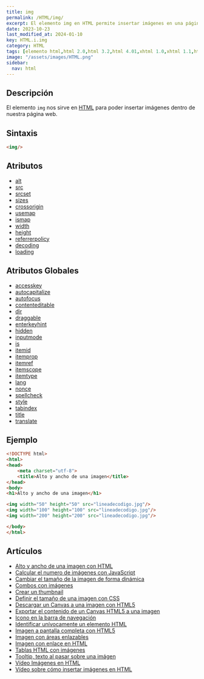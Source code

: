 ```yaml
---
title: img
permalink: /HTML/img/
excerpt: El elemento img en HTML permite insertar imágenes en una página web. Se puede especificar el tamaño, atributos y más.
date: 2023-10-23
last_modified_at: 2024-01-10
key: HTML.i.img
category: HTML
tags: [elemento html,html 2.0,html 3.2,html 4.01,xhtml 1.0,xhtml 1.1,html 5,html 5.1,html 5.2]
image: "/assets/images/HTML.png"
sidebar:
  nav: html
---
```


## Descripción


El elemento `img` nos sirve en [HTML](https://www.manualweb.net/html/) para poder insertar imágenes dentro de nuestra página web.


## Sintaxis


```html
<img/>
```


## Atributos

- [alt](https://www.w3api.com/HTML/img/alt/)
- [src](https://www.w3api.com/HTML/img/src/)
- [srcset](https://www.w3api.com/HTML/img/srcset/)
- [sizes](https://www.w3api.com/HTML/img/sizes/)
- [crossorigin](https://www.w3api.com/HTML/img/crossorigin/)
- [usemap](https://www.w3api.com/HTML/img/usemap/)
- [ismap](https://www.w3api.com/HTML/img/ismap/)
- [width](https://www.w3api.com/HTML/img/width/)
- [height](https://www.w3api.com/HTML/img/height/)
- [referrerpolicy](https://www.w3api.com/HTML/img/referrerpolicy/)
- [decoding](https://www.w3api.com/HTML/img/decoding/)
- [loading](https://www.w3api.com/HTML/img/loading/)

## Atributos Globales

- [accesskey](https://www.w3api.com/HTML/accesskey/)
- [autocapitalize](https://www.w3api.com/HTML/autocapitalize/)
- [autofocus](https://www.w3api.com/HTML/autofocus/)
- [contenteditable](https://www.w3api.com/HTML/contenteditable/)
- [dir](https://www.w3api.com/HTML/dir/)
- [draggable](https://www.w3api.com/HTML/draggable/)
- [enterkeyhint](https://www.w3api.com/HTML/enterkeyhint/)
- [hidden](https://www.w3api.com/HTML/hidden/)
- [inputmode](https://www.w3api.com/HTML/inputmode/)
- [is](https://www.w3api.com/HTML/is/)
- [itemid](https://www.w3api.com/HTML/itemid/)
- [itemprop](https://www.w3api.com/HTML/itemprop/)
- [itemref](https://www.w3api.com/HTML/itemref/)
- [itemscope](https://www.w3api.com/HTML/itemscope/)
- [itemtype](https://www.w3api.com/HTML/itemtype/)
- [lang](https://www.w3api.com/HTML/lang/)
- [nonce](https://www.w3api.com/HTML/nonce/)
- [spellcheck](https://www.w3api.com/HTML/spellcheck/)
- [style](https://www.w3api.com/HTML/style/)
- [tabindex](https://www.w3api.com/HTML/tabindex/)
- [title](https://www.w3api.com/HTML/title/)
- [translate](https://www.w3api.com/HTML/translate/)

## Ejemplo


```html
<!DOCTYPE html>
<html>
<head>
	<meta charset="utf-8">
	<title>Alto y ancho de una imagen</title>
</head>
<body>
<h1>Alto y ancho de una imagen</h1>

<img width="50" height="50" src="lineadecodigo.jpg"/>
<img width="100" height="100" src="lineadecodigo.jpg"/>
<img width="200" height="200" src="lineadecodigo.jpg"/>

</body>
</html>
```


## Artículos

- [Alto y ancho de una imagen con HTML](https://lineadecodigo.com/html/alto-y-ancho-de-una-imagen-con-html/)
- [Calcular el numero de imágenes con JavaScript](https://lineadecodigo.com/javascript/calcular-el-numero-de-imagenes-con-javascript/)
- [Cambiar el tamaño de la imagen de forma dinámica](https://lineadecodigo.com/javascript/cambiar-el-tamano-de-la-imagen-de-forma-dinamica/)
- [Combos con imágenes](https://lineadecodigo.com/html/combos-con-imagenes/)
- [Crear un thumbnail](https://lineadecodigo.com/html/crear-un-thumbnail/)
- [Definir el tamaño de una imagen con CSS](https://lineadecodigo.com/css/definir-el-tamano-de-una-imagen-con-css/)
- [Descargar un Canvas a una imagen con HTML5](https://lineadecodigo.com/html5/descargar-un-canvas-a-una-imagen-con-html5/)
- [Exportar el contenido de un Canvas HTML5 a una imagen](https://lineadecodigo.com/html5/exportar-el-contenido-de-un-canvas-html5-a-una-imagen/)
- [Icono en la barra de navegación](https://lineadecodigo.com/html/icono-en-la-barra-de-navegacion/)
- [Identificar unívocamente un elemento HTML](https://lineadecodigo.com/html/identificar-univocamente-un-elemento-html/)
- [Imagen a pantalla completa con HTML5](https://lineadecodigo.com/html5/imagen-a-pantalla-completa-con-html5/)
- [Imagen con áreas enlazables](https://lineadecodigo.com/html/imagen-con-areas-enlazables/)
- [Imagen con enlace en HTML](https://lineadecodigo.com/html/imagen-con-enlace-en-html/)
- [Tablas HTML con imágenes](https://lineadecodigo.com/html/tablas-html-con-imagenes/)
- [Tooltip, texto al pasar sobre una imágen](https://lineadecodigo.com/html/tooltip-texto-al-pasar-sobre-una-imagen/)
- [Vídeo Imágenes en HTML](https://lineadecodigo.com/html/video-imagenes-en-html/)
- [Vídeo sobre cómo insertar imágenes en HTML](https://lineadecodigo.com/html/video-sobre-como-insertar-imagenes-en-html/)
